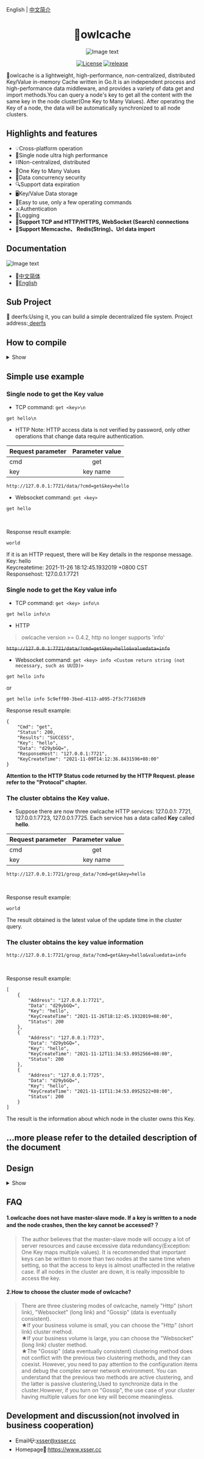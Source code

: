 English | <a href="https://github.com/xssed/owlcache/blob/master/doc/README_zh.md" target="_blank">中文简介</a>

<div align="center">

# 🦉owlcache

![Image text](https://github.com/xssed/owlcache/blob/master/doc/assets/owl.jpg?raw=true)

[![License](https://img.shields.io/github/license/xssed/owlcache.svg)](https://github.com/xssed/owlcache/blob/master/LICENSE)
[![release](https://img.shields.io/github/release/xssed/owlcache.svg?style=popout-square)](https://github.com/xssed/owlcache/releases)

</div>

 🦉owlcache is a lightweight, high-performance, non-centralized, distributed Key/Value in-memory Cache written in Go.It is an independent process and high-performance data middleware, and provides a variety of data get and import methods.You can query a node's key to get all the content with the same key in the node cluster(One Key to Many Values). After operating the Key of a node, the data will be automatically synchronized to all node clusters.       


## Highlights and features

* 💡Cross-platform operation
* 🚀Single node ultra high performance
* ⛓Non-centralized, distributed
* 🎯One Key to Many Values
* 🌈Data concurrency security
* 🔍Support data expiration
* 🖥Key/Value Data storage
* 🎨Easy to use, only a few operating commands
* ⚔️Authentication
* 📝Logging
* 🔭**Support TCP and HTTP/HTTPS, WebSocket (Search) connections**  
* 🍻**Support Memcache、 Redis(String)、Url data import**  


## Documentation  

![Image text](https://github.com/xssed/owlcache/blob/master/doc/assets/group.gif?raw=true)

- 📝[中文简体](doc/zh/0.directory.md)
- 📝[English](doc/en/0.directory.md)


## Sub Project

   🦌 deerfs:Using it, you can build a simple decentralized file system. Project address:<a href="https://github.com/xssed/deerfs" target="_blank"> deerfs</a>


## How to compile
<details>
<summary>Show</summary>  

### How to compile
Compilation environment requirements
* golang >= 1.9

Source download  
* Go command download (will automatically download the dependent library, if you directly download the source code will prompt the class library is missing)  

```shell
go get -u github.com/xssed/owlcache
```

#### ⚠⚠⚠If 'go mod' is ON in your go locale, you need to create a directory locally on your computer, enter the directory, and execute ` git clone https://github.com/xssed/owlcache.git `Command to download the source code.

### Build
* Enter the owlcache home directory and execute the compilation command (in gopath mode, enter the owlcache home directory of gopath directory, and in gomod mode, enter the local directory you created in the previous prompt) 

```shell
go build
```

### Run
* Note that the owlcache.conf file should be in the same directory as the main program.     
* The .conf configuration file must be a uniform UTF-8 encoding.  
* Set the <Pass> option in the configuration file owlcache.conf.     

Linux
```shell
./owlcache
```
Windows (DOS)  
* If you plan to use cmd.exe to run owlcache for a long time, please right-click and select [Properties]->[Options]->Close [Quick Edit Mode] and [Insert Mode] in the pop-up menu, otherwise long-running owlcache will appear Caton or dormancy phenomenon.     
```shell
owlcache
```

Parameter help
* You can check out the help before running.
* Note that the runtime configuration parameters take precedence over the configuration parameters in the *.conf file.

```shell
owlcache -help
```
```shell
Welcome to use owlcache. Version:XXX
If you have any questions,Please contact us: xsser@xsser.cc
Project Home:https://github.com/xssed/owlcache
                _                _
   _____      _| | ___ __ _  ___| |__   ___
  / _ \ \ /\ / / |/ __/ _' |/ __| '_ \ / _ \
 | (_) \ V  V /| | (_| (_| | (__| | | |  __/
  \___/ \_/\_/ |_|\___\__,_|\___|_| |_|\___|

Usage of owlcache:
  -config string
        owlcache config file path.[demo:/var/home/owl.conf] (default "owlcache.conf")
  -host string
        binding local host ip address. (default "0.0.0.0")
  -log string
        owlcache log file path.[demo:/var/log/] (default "./log_file/")
  -pass string
        owlcache Http connection password. (default "")
```

Example with configuration parameter run
```shell
owlcache -config /var/home/owl.conf -host 127.0.0.1 -log /var/log/ -pass 1245!df2A
```
</details>



## Simple use example
### Single node to get the Key value
* TCP
command: `get <key>\n`
~~~shell
get hello\n
~~~

* HTTP
Note: HTTP access data is not verified by password, only other operations that change data require authentication.


|Request parameter        | Parameter value         | 
| ------------- |:-------------: |
| cmd           |  get           | 
| key           |  key name        | 

~~~shell
http://127.0.0.1:7721/data/?cmd=get&key=hello
~~~

* Websocket
command: `get <key>`
~~~shell
get hello
~~~

<br>

Response result example:
~~~shell
world
~~~
If it is an HTTP request, there will be Key details in the response message.  
Key: hello  
Keycreatetime: 2021-11-26 18:12:45.1932019 +0800 CST  
Responsehost: 127.0.0.1:7721  


### Single node to get the Key value info
* TCP
command: `get <key> info\n`
~~~shell
get hello info\n
~~~

* HTTP
>owlcache version >= 0.4.2, http no longer supports 'info'

~~`http://127.0.0.1:7721/data/?cmd=get&key=hello&valuedata=info`~~

* Websocket
command: `get <key> info <Custom return string (not necessary, such as UUID)>`
~~~shell
get hello info
~~~
or
~~~shell
get hello info 5c9eff00-3bed-4113-a095-2f3c771683d9
~~~

Response result example:
~~~shell
{
    "Cmd": "get",
    "Status": 200,
    "Results": "SUCCESS",
    "Key": "hello",
    "Data": "d29ybGQ=",
    "ResponseHost": "127.0.0.1:7721",
    "KeyCreateTime": "2021-11-09T14:12:36.8431596+08:00"
}
~~~

**Attention to the HTTP Status code returned by the HTTP Request. please refer to the "Protocol" chapter.**

### The cluster obtains the Key value.
* Suppose there are now three owlcache HTTP services: 127.0.0.1: 7721, 127.0.0.1:7723, 127.0.0.1:7725. Each service has a data called **Key** called **hello**.


|Request parameter        | Parameter value           | 
| ------------- |:-------------: |
| cmd           |  get           | 
| key           |  key name        | 


~~~shell
http://127.0.0.1:7721/group_data/?cmd=get&key=hello
~~~
<br>

Response result example:   
~~~shell
world
~~~
The result obtained is the latest value of the update time in the cluster query.


### The cluster obtains the key value information
~~~shell
http://127.0.0.1:7721/group_data/?cmd=get&key=hello&valuedata=info
~~~
<br>

Response result example:   
~~~shell
[
    {
        "Address": "127.0.0.1:7721",
        "Data": "d29ybGQ=",
        "Key": "hello",
        "KeyCreateTime": "2021-11-26T18:12:45.1932019+08:00",
        "Status": 200
    },
    {
        "Address": "127.0.0.1:7723",
        "Data": "d29ybGQ=",
        "Key": "hello",
        "KeyCreateTime": "2021-11-12T11:34:53.0952566+08:00",
        "Status": 200
    },
    {
        "Address": "127.0.0.1:7725",
        "Data": "d29ybGQ=",
        "Key": "hello",
        "KeyCreateTime": "2021-11-11T11:34:53.0952522+08:00",
        "Status": 200
    }
]

~~~
The result is the information about which node in the cluster owns this Key.




## ...more please refer to the detailed description of the document

## Design  
<details>
<summary>Show</summary>   

![Image text](https://github.com/xssed/owlcache/blob/master/doc/assets/works_en.png?raw=true)  

</details>

## FAQ 

#### 1.owlcache does not have master-slave mode. If a key is written to a node and the node crashes, then the key cannot be accessed?？  
> The author believes that the master-slave mode will occupy a lot of server resources and cause excessive data redundancy(Exception: One Key maps multiple values). It is recommended that important keys can be written to more than two nodes at the same time when setting, so that the access to keys is almost unaffected in the relative case. If all nodes in the cluster are down, it is really impossible to access the key.   

#### 2.How to choose the cluster mode of owlcache?  
> There are three clustering modes of owlcache, namely "Http" (short link), "Websocket" (long link) and "Gossip" (data is eventually consistent).  
> ★If your business volume is small, you can choose the "Http" (short link) cluster method.  
> ★If your business volume is large, you can choose the "Websocket" (long link) cluster method.   
> ★The "Gossip" (data eventually consistent) clustering method does not conflict with the previous two clustering methods, and they can coexist. However, you need to pay attention to the configuration items and debug the complex server network environment. You can understand that the previous two methods are active clustering, and the latter is passive clustering,Used to synchronize data in the cluster.However, if you turn on "Gossip", the use case of your cluster having multiple values ​​for one key will become meaningless.      

## Development and discussion(not involved in business cooperation)
- Email📪:xsser@xsser.cc
- Homepage🛀:https://www.xsser.cc



